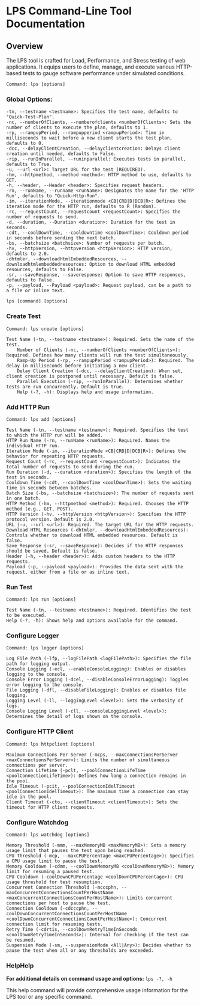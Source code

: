 # LPS Command-Line Tool Documentation

## Overview
The LPS tool is crafted for Load, Performance, and Stress testing of web applications. It equips users to define, manage, and execute various HTTP-based tests to gauge software performance under simulated conditions.

`Command: lps [options]`
### Global Options:
    -tn, --testname <testname>: Specifies the test name, defaults to "Quick-Test-Plan".
    -nc, --numberOfClients, --numberofclients <numberOfClients>: Sets the number of clients to execute the plan, defaults to 1.
    -rp, --rampupPeriod, --rampupperiod <rampupPeriod>: Time in milliseconds to wait before a new client starts the test plan, defaults to 0.
    -dcc, --delayClientCreation, --delayclientcreation: Delays client creation until needed, defaults to False.
    -rip, --runInParallel, --runinparallel: Executes tests in parallel, defaults to True.
    -u, --url <url>: Target URL for the test (REQUIRED).
    -hm, --httpmethod, --method <method>: HTTP method to use, defaults to GET.
    -h, --header, --Header <header>: Specifies request headers.
    -rn, --runName, --runname <runName>: Designates the name for the 'HTTP Run', defaults to "Quick-Http-Run".
    -im, --iterationMode, --iterationmode <CB|CRB|D|DCB|R>: Defines the iteration mode for the HTTP run, defaults to R (Random).
    -rc, --requestCount, --requestcount <requestCount>: Specifies the number of requests to send.
    -d, --duration, --Duration <duration>: Duration for the test in seconds.
    -cdt, --coolDownTime, --cooldowntime <coolDownTime>: Cooldown period in seconds before sending the next batch.
    -bs, --batchsize <batchsize>: Number of requests per batch.
    -hv, --httpVersion, --httpversion <httpVersion>: HTTP version, defaults to 2.0.
    -dhtmler, --downloadHtmlEmbeddedResources, --downloadhtmlembeddedresources: Option to download HTML embedded resources, defaults to False.
    -sr, --saveResponse, --saveresponse: Option to save HTTP responses, defaults to False.
    -p, --payload, --Payload <payload>: Request payload, can be a path to a file or inline text.

  
`lps [command] [options]`
  
### Create Test
`Command: lps create [options]`

    Test Name (-tn, --testname <testname>): Required. Sets the name of the test.
        Number of Clients (-nc, --numberOfClients <numberOfClients>): Required. Defines how many clients will run the test simultaneously.
        Ramp-Up Period (-rp, --rampupPeriod <rampupPeriod>): Required. The delay in milliseconds before initiating a new client.
        Delay Client Creation (-dcc, --delayClientCreation): When set, client creation is postponed until necessary. Default is false.
        Parallel Execution (-rip, --runInParallel): Determines whether tests are run concurrently. Default is true.
        Help (-?, -h): Displays help and usage information.


### Add HTTP Run
`Command: lps add [options]`

    Test Name (-tn, --testname <testname>): Required. Specifies the test to which the HTTP run will be added.
    HTTP Run Name (-rn, --runName <runName>): Required. Names the individual HTTP run.
    Iteration Mode (-im, --iterationMode <CB|CRB|D|DCB|R>): Defines the behavior for repeating HTTP requests.
    Request Count (-rc, --requestCount <requestCount>): Indicates the total number of requests to send during the run.
    Run Duration (-d, --duration <duration>): Specifies the length of the test in seconds.
    Cooldown Time (-cdt, --coolDownTime <coolDownTime>): Sets the waiting time in seconds between batches.
    Batch Size (-bs, --batchsize <batchsize>): The number of requests sent in one batch.
    HTTP Method (-hm, --httpmethod <method>): Required. Chooses the HTTP method (e.g., GET, POST).
    HTTP Version (-hv, --httpVersion <httpVersion>): Specifies the HTTP protocol version. Default is 2.0.
    URL (-u, --url <url>): Required. The target URL for the HTTP requests.
    Download HTML Resources (-dhtmler, --downloadHtmlEmbeddedResources): Controls whether to download HTML embedded resources. Default is false.
    Save Response (-sr, --saveResponse): Decides if the HTTP responses should be saved. Default is false.
    Header (-h, --header <header>): Adds custom headers to the HTTP requests.
    Payload (-p, --payload <payload>): Provides the data sent with the request, either from a file or as inline text.

### Run Test  
`Command: lps run [options]`

    Test Name (-tn, --testname <testname>): Required. Identifies the test to be executed.
    Help (-?, -h): Shows help and options available for the command.
    
### Configure Logger
`Command: lps logger [options]`

    Log File Path (-lfp, --logFilePath <logFilePath>): Specifies the file path for logging output.
    Console Logging (-ecl, --enableConsoleLogging): Enables or disables logging to the console.
    Console Error Logging (-dcel, --disableConsoleErrorLogging): Toggles error logging to the console.
    File Logging (-dfl, --disableFileLogging): Enables or disables file logging.
    Logging Level (-ll, --loggingLevel <level>): Sets the verbosity of logs.
    Console Logging Level (-cll, --consoleLoggingLevel <level>): Determines the detail of logs shown on the console.

### Configure HTTP Client
`Command: lps httpclient [options]`

    Maximum Connections Per Server (-mcps, --maxConnectionsPerServer <maxConnectionsPerServer>): Limits the number of simultaneous connections per server.
    Connection Lifetime (-pclt, --poolConnectionLifeTime <poolConnectionLifeTime>): Defines how long a connection remains in the pool.
    Idle Timeout (-pcit, --poolConnectionIdelTimeout <poolConnectionIdelTimeout>): The maximum time a connection can stay idle in the pool.
    Client Timeout (-cto, --clientTimeout <clientTimeout>): Sets the timeout for HTTP client requests.

### Configure Watchdog
`Command: lps watchdog [options]`

    Memory Threshold (-mmm, --maxMemoryMB <maxMemoryMB>): Sets a memory usage limit that pauses the test upon being reached.
    CPU Threshold (-mcp, --maxCPUPercentage <maxCPUPercentage>): Specifies a CPU usage limit to pause the test.
    Memory Cooldown (-cdmm, --coolDownMemoryMB <coolDownMemoryMB>): Memory limit for resuming a paused test.
    CPU Cooldown (-coolDownCPUPercentage <coolDownCPUPercentage>): CPU usage threshold for test resumption.
    Concurrent Connection Threshold (-mcccphn, --maxConcurrentConnectionsCountPerHostName <maxConcurrentConnectionsCountPerHostName>): Limits concurrent connections per host to pause the test.
    Connection Cooldown (-cdcccphn, --coolDownConcurrentConnectionsCountPerHostName <coolDownConcurrentConnectionsCountPerHostName>): Concurrent connection limit for resuming tests.
    Retry Time (-cdrtis, --coolDownRetryTimeInSeconds <coolDownRetryTimeInSeconds>): Interval for checking if the test can be resumed.
    Suspension Mode (-sm, --suspensionMode <All|Any>): Decides whether to pause the test when all or any thresholds are exceeded.

### HelpHelp
**For additional details on command usage and options:**
`lps -?, -h`

This help command will provide comprehensive usage information for the LPS tool or any specific command.






